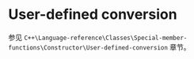 # User-defined conversion 

参见 `C++\Language-reference\Classes\Special-member-functions\Constructor\User-defined-conversion` 章节。